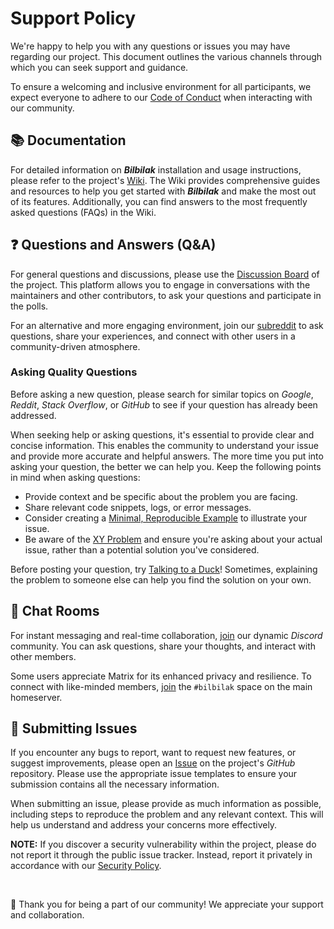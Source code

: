 # Support Policy

We're happy to help you with any questions or issues you may have regarding our project. This document outlines the various channels through which you can seek support and guidance.

To ensure a welcoming and inclusive environment for all participants, we expect everyone to adhere to our [Code of Conduct](https://github.com/bilbilak/treegen?tab=coc-ov-file#readme) when interacting with our community.

## 📚 Documentation

For detailed information on **_Bilbilak_** installation and usage instructions, please refer to the project's [Wiki](https://github.com/bilbilak/treegen/wiki). The Wiki provides comprehensive guides and resources to help you get started with **_Bilbilak_** and make the most out of its features. Additionally, you can find answers to the most frequently asked questions (FAQs) in the Wiki.

## ❓ Questions and Answers (Q&A)

For general questions and discussions, please use the [Discussion Board](https://github.com/bilbilak/treegen/discussions/categories/q-a) of the project. This platform allows you to engage in conversations with the maintainers and other contributors, to ask your questions and participate in the polls.

For an alternative and more engaging environment, join our [subreddit](https://www.reddit.com/r/bilbilak) to ask questions, share your experiences, and connect with other users in a community-driven atmosphere.


### Asking Quality Questions

Before asking a new question, please search for similar topics on _Google_, _Reddit_, _Stack Overflow_, or _GitHub_ to see if your question has already been addressed.

When seeking help or asking questions, it's essential to provide clear and concise information. This enables the community to understand your issue and provide more accurate and helpful answers. The more time you put into asking your question, the better we can help you. Keep the following points in mind when asking questions:

- Provide context and be specific about the problem you are facing.
- Share relevant code snippets, logs, or error messages.
- Consider creating a [Minimal, Reproducible Example](https://stackoverflow.com/help/minimal-reproducible-example) to illustrate your issue.
- Be aware of the [XY Problem](https://meta.stackexchange.com/questions/66377/what-is-the-xy-problem/66378#66378) and ensure you're asking about your actual issue, rather than a potential solution you've considered.

Before posting your question, try [Talking to a Duck](https://rubberduckdebugging.com)! Sometimes, explaining the problem to someone else can help you find the solution on your own.

## 💬 Chat Rooms

For instant messaging and real-time collaboration, [join](https://discord.gg/zAZATWqVmK) our dynamic _Discord_ community. You can ask questions, share your thoughts, and interact with other members.

Some users appreciate Matrix for its enhanced privacy and resilience. To connect with like-minded members, [join](https://matrix.to/#/#bilbilak:matrix.org) the `#bilbilak` space on the main homeserver.

## 🚩 Submitting Issues

If you encounter any bugs to report, want to request new features, or suggest improvements, please open an [Issue](https://github.com/bilbilak/treegen/issues) on the project's _GitHub_ repository. Please use the appropriate issue templates to ensure your submission contains all the necessary information.

When submitting an issue, please provide as much information as possible, including steps to reproduce the problem and any relevant context. This will help us understand and address your concerns more effectively.

**NOTE:** If you discover a security vulnerability within the project, please do not report it through the public issue tracker. Instead, report it privately in accordance with our [Security Policy](https://github.com/bilbilak/treegen?tab=security-ov-file#readme).

<br>

💖 Thank you for being a part of our community! We appreciate your support and collaboration.
